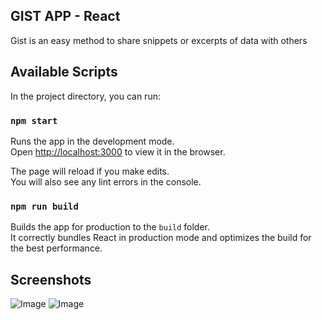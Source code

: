 ## GIST APP - React

Gist is an easy method to share snippets or excerpts of data with others

## Available Scripts

In the project directory, you can run:

### `npm start`

Runs the app in the development mode.<br />
Open [http://localhost:3000](http://localhost:3000) to view it in the browser.

The page will reload if you make edits.<br />
You will also see any lint errors in the console.

### `npm run build`

Builds the app for production to the `build` folder.<br />
It correctly bundles React in production mode and optimizes the build for the best performance.

## Screenshots

<img src="https://i.ibb.co/TR9QkK7/gistOne.png" alt="Image">

<img src="https://i.ibb.co/6N4RfHs/gistTwo.png" alt="Image">
